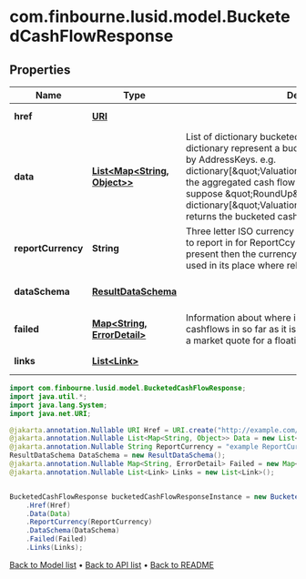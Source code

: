 # com.finbourne.lusid.model.BucketedCashFlowResponse

## Properties

Name | Type | Description | Notes
------------ | ------------- | ------------- | -------------
**href** | [**URI**](URI.md) |  | [optional] [default to URI]
**data** | [**List&lt;Map&lt;String, Object&gt;&gt;**](Map.md) | List of dictionary bucketed cash flow result set.  Each dictionary represent a bucketed cashflow result set keyed by AddressKeys.  e.g. dictionary[\&quot;Valuation/CashFlowAmount\&quot;] for the aggregated cash flow amount for the bucket.  e.g. suppose \&quot;RoundUp\&quot; method, then dictionary[\&quot;Valuation/CashFlowDate/RoundUp\&quot;] returns the bucketed cashflow date. | [optional] [default to List<Map<String, Object>>]
**reportCurrency** | **String** | Three letter ISO currency string indicating what currency to report in for ReportCcy denominated queries.  If not present then the currency of the relevant portfolio will be used in its place where relevant. | [optional] [default to String]
**dataSchema** | [**ResultDataSchema**](ResultDataSchema.md) |  | [optional] [default to ResultDataSchema]
**failed** | [**Map&lt;String, ErrorDetail&gt;**](ErrorDetail.md) | Information about where instruments have failed to return cashflows in so far as it is available.  e.g., failure to retrieve a market quote for a floating rate instrument. | [optional] [default to Map<String, ErrorDetail>]
**links** | [**List&lt;Link&gt;**](Link.md) |  | [optional] [default to List<Link>]

```java
import com.finbourne.lusid.model.BucketedCashFlowResponse;
import java.util.*;
import java.lang.System;
import java.net.URI;

@jakarta.annotation.Nullable URI Href = URI.create("http://example.com/Href");
@jakarta.annotation.Nullable List<Map<String, Object>> Data = new List<Map<String, Object>>();
@jakarta.annotation.Nullable String ReportCurrency = "example ReportCurrency";
ResultDataSchema DataSchema = new ResultDataSchema();
@jakarta.annotation.Nullable Map<String, ErrorDetail> Failed = new Map<String, ErrorDetail>();
@jakarta.annotation.Nullable List<Link> Links = new List<Link>();


BucketedCashFlowResponse bucketedCashFlowResponseInstance = new BucketedCashFlowResponse()
    .Href(Href)
    .Data(Data)
    .ReportCurrency(ReportCurrency)
    .DataSchema(DataSchema)
    .Failed(Failed)
    .Links(Links);
```


[Back to Model list](../README.md#documentation-for-models) &#8226; [Back to API list](../README.md#documentation-for-api-endpoints) &#8226; [Back to README](../README.md)
